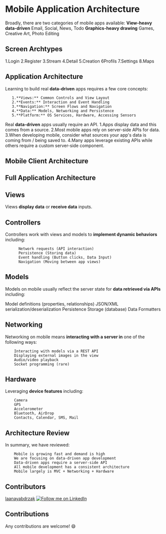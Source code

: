 # Mobile Application Architecture

Broadly, there are two categories of mobile apps available:
  **View-heavy data-driven**
      Email, Social, News, Todo
  **Graphics-heavy drawing**
      Games, Creative Art, Photo Editing
## Screen Archtypes
 
  1.Login
  2.Register
  3.Stream
  4.Detail
  5.Creation
  6Profils
  7.Settings
  8.Maps
## Application Architecture

Learning to build real **data-driven** apps requires a few core concepts:
 
       1.**Views:** Common Controls and View Layout
       2.**Events:** Interaction and Event Handling
       3.**Navigation:** Screen Flows and Navigation
       4.**Data:** Models, Networking and Persistence
       5.**Platform:** OS Services, Hardware, Accessing Sensors
  
Real **data-driven** apps usually require an API.
  1.Apps display data and this comes from a source.
  2.Most mobile apps rely on server-side APIs for data.
  3.When developing mobile, consider what sources your app's data is coming from / being saved to. 
  4.Many apps leverage existing APIs while others require a custom server-side component.

## Mobile Client Architecture
## Full Application Architecture

## Views
Views **display data** or **receive data** inputs.

## Controllers
Controllers work with views and models to **implement dynamic behaviors** including:
         
          Network requests (API interaction)
          Persistence (Storing data)
          Event handling (Button clicks, Data Input)
          Navigation (Moving between app views)

## Models
Models on mobile usually reflect the server state for **data retrieved via APIs** including:
    
  Model definitions (properties, relationships)
  JSON/XML serialization/deserialization
  Persistence Storage (database)
  Data Formatters
## Networking
Networking on mobile means **interacting with a server in** one of the following ways:
    
        Interacting with models via a REST API
        Displaying external images in the view
        Audio/video playback
        Socket programming (rare)
## Hardware
Leveraging **device features** including:
    
        Camera
        GPS
        Accelerometer
        Bluetooth, AirDrop
        Contacts, Calendar, SMS, Mail

## Architecture Review
In summary, we have reviewed:
    
        Mobile is growing fast and demand is high
        We are focusing on data-driven app development
        Data-driven apps require a server-side API
        All mobile development has a consistent architecture
        Mobile largely is MVC + Networking + Hardware




## Contributors
[laanayabdrzak](https://github.com/laanayabdrzak)
<a href="https://www.linkedin.com/in/laanayabdrzak">
  <img alt="Follow me on LinkedIn"
       src="https://raw.githubusercontent.com/florent37/DaVinci/master/mobile/src/main/res/drawable-hdpi/linkedin.png" />
</a>
## Contributions
 Any contributions are welcome! :smile:
